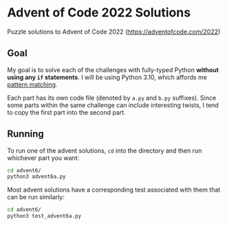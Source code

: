 # Advent of Code 2022 Solutions
Puzzle solutions to Advent of Code 2022 (https://adventofcode.com/2022)

## Goal
My goal is to solve each of the challenges with fully-typed Python **without using any `if` statements**. I will be using Python 3.10, which affords me [pattern matching](https://docs.python.org/3/whatsnew/3.10.html#pep-634-structural-pattern-matching).

Each part has its own code file (denoted by `a.py` and `b.py` suffixes). Since some parts within the same challenge can include interesting twists, I tend to copy the first part into the second part.

## Running
To run one of the advent solutions, `cd` into the directory and then run whichever part you want:
```sh
cd advent6/
python3 advent6a.py
```

Most advent solutions have a corresponding test associated with them that can be run similarly:
```sh
cd advent6/
python3 test_advent6a.py
```
